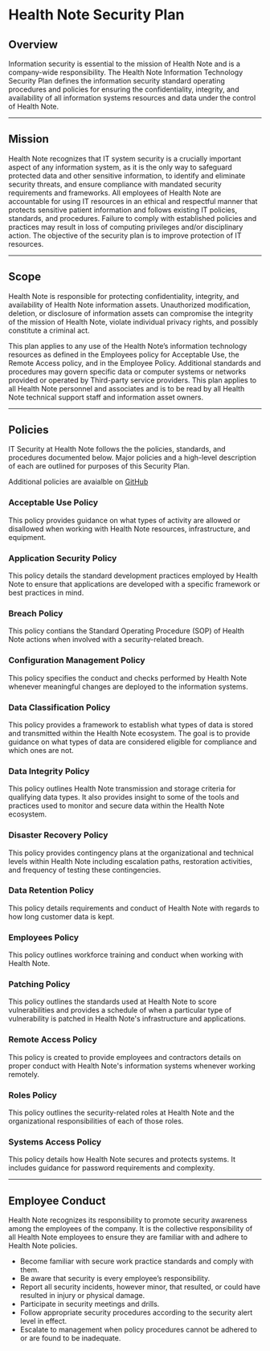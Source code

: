 # Health Note Security Plan

## Overview

Information security is essential to the mission of Health Note and is a company-wide responsibility. The Health Note Information Technology Security Plan defines the information security standard operating procedures and policies for ensuring the confidentiality, integrity, and availability of all information systems resources and data under the control of Health Note.  

---

## Mission

Health Note recognizes that IT system security is a crucially important aspect of any information system, as it is the only way to safeguard protected data and other sensitive information, to identify and eliminate security threats, and ensure compliance with mandated security requirements and frameworks. All employees of Health Note are accountable for using IT resources in an ethical and respectful manner that protects sensitive patient information and follows existing IT policies, standards, and procedures. Failure to comply with established policies and practices may result in loss of computing privileges and/or disciplinary action. The objective of the security plan is to improve protection of IT resources.

---

## Scope

Health Note is responsible for protecting confidentiality, integrity, and availability of Health Note information assets. Unauthorized modification, deletion, or disclosure of information assets can compromise the integrity of the mission of Health Note, violate individual privacy rights, and possibly constitute a criminal act. 

This plan applies to any use of the Health Note’s information technology resources as defined in the Employees policy for Acceptable Use, the Remote Access policy, and in the Employee Policy. Additional standards and procedures may govern specific data or computer systems or networks provided or operated by Third-party service providers. This plan applies to all Health Note personnel and associates and is to be read by all Health Note technical support staff and information asset owners.

---

## Policies

IT Security at Health Note follows the the policies, standards, and procedures documented below. Major policies and a high-level description of each are outlined for purposes of this Security Plan.

Additional policies are avaialble on [GitHub](https://healthnoteinc.github.io/policies/)

### Acceptable Use Policy

This policy provides guidance on what types of activity are allowed or disallowed when working with Health Note resources, infrastructure, and equipment.

### Application Security Policy

This policy details the standard development practices employed by Health Note to ensure that applications are developed with a specific framework or best practices in mind.

### Breach Policy

This policy contians the Standard Operating Procedure (SOP) of Health Note actions when involved with a security-related breach.

### Configuration Management Policy

This policy specifies the conduct and checks performed by Health Note whenever meaningful changes are deployed to the information systems.

### Data Classification Policy

This policy provides a framework to establish what types of data is stored and transmitted within the Health Note ecosystem. The goal is to provide guidance on what types of data are considered eligible for compliance and which ones are not.

### Data Integrity Policy

This policy outlines Health Note transmission and storage criteria for qualifying data types. It also provides insight to some of the tools and practices used to monitor and secure data within the Health Note ecosystem.

### Disaster Recovery Policy

This policy provides contingency plans at the organizational and technical levels within Health Note including escalation paths, restoration activities, and frequency of testing these contingencies.

### Data Retention Policy

This policy details requirements and conduct of Health Note with regards to how long customer data is kept. 

### Employees Policy

This policy outlines workforce training and conduct when working with Health Note.

### Patching Policy

This policy outlines the standards used at Health Note to score vulnerabilities and provides a schedule of when a particular type of vulnerability is patched in Health Note's infrastructure and applications.

### Remote Access Policy

This policy is created to provide employees and contractors details on proper conduct with Health Note's information systems whenever working remotely.

### Roles Policy

This policy outlines the security-related roles at Health Note and the organizational responsibilities of each of those roles.

### Systems Access Policy

This policy details how Health Note secures and protects systems. It includes guidance for password requirements and complexity.

---

## Employee Conduct

Health Note recognizes its responsibility to promote security awareness among the employees of the company. It is the collective responsibility of all Health Note employees to ensure they are familiar with and adhere to Health Note policies.

- Become familiar with secure work practice standards and comply with them.
- Be aware that security is every employee’s responsibility.
- Report all security incidents, however minor, that resulted, or could have resulted in injury or physical damage.
- Participate in security meetings and drills.
- Follow appropriate security procedures according to the security alert level in effect.
- Escalate to management when policy procedures cannot be adhered to or are found to be inadequate.